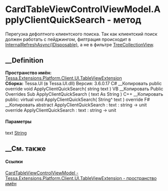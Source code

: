 # CardTableViewControlViewModel.ApplyClientQuickSearch - метод
Перегузка дефолтного клиентского поиска. Так как клиентский поиск должен
работать с пейджингом, филтрация происходит в
[InternalRefreshAsync(IDisposable)](M_Tessa_Extensions_Platform_Client_UI_TableViewExtension_CardTableViewControlViewModel_InternalRefreshAsync.htm),
а не в фильтре [TreeCollectionView](T_Tessa_UI_Data_TreeCollectionView.htm).
## __Definition
 **Пространство имён:**
[Tessa.Extensions.Platform.Client.UI.TableViewExtension](N_Tessa_Extensions_Platform_Client_UI_TableViewExtension.htm)  
 **Сборка:** Tessa.UI (в Tessa.UI.dll) Версия: 3.6.0.17
C# __Копировать
     public override void ApplyClientQuickSearch(
    	string text
    )
VB __Копировать
     Public Overrides Sub ApplyClientQuickSearch ( 
    	text As String
    )
C++ __Копировать
     public:
    virtual void ApplyClientQuickSearch(
    	String^ text
    ) override
F# __Копировать
     abstract ApplyClientQuickSearch : 
            text : string -> unit 
    override ApplyClientQuickSearch : 
            text : string -> unit 
#### Параметры
text [String](https://learn.microsoft.com/dotnet/api/system.string)
## __См. также
#### Ссылки
[CardTableViewControlViewModel -
](T_Tessa_Extensions_Platform_Client_UI_TableViewExtension_CardTableViewControlViewModel.htm)
[Tessa.Extensions.Platform.Client.UI.TableViewExtension - пространство
имён](N_Tessa_Extensions_Platform_Client_UI_TableViewExtension.htm)
